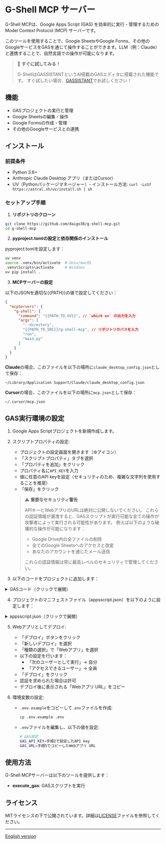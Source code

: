 # G-Shell MCP サーバー

G-Shell MCPは、Google Apps Script (GAS) を効率的に実行・管理するためのModel Context Protocol (MCP) サーバーです。

このツールを使用することで、Google SheetsやGoogle Forms、その他のGoogleサービスをGASを通じて操作することができます。LLM（例：Claude）と連携することで、自然言語での操作が可能になります。

> 🌟 **すぐに試してみる！**
>
> G-ShellはGASSISTANTというAI搭載のGASエディタに搭載された機能です。
> すぐ試したい場合、[GASSISTANT](https://www.gassistant.app)でお試しください！

## 機能

- GASプロジェクトの実行と管理
- Google Sheetsの編集・操作
- Google Formsの作成・管理
- その他のGoogleサービスとの連携

## インストール

### 前提条件

- Python 3.6+
- Anthropic Claude Desktop アプリ（またはCursor）
- UV（Pythonパッケージマネージャー）- インストール方法: `curl -LsSf https://astral.sh/uv/install.sh | sh`

### セットアップ手順

1. **リポジトリのクローン**

```bash
git clone https://github.com/daigo38/g-shell-mcp.git
cd g-shell-mcp
```

2. **pyproject.tomlの設定と依存関係のインストール**

pyproject.tomlを設定します：
```bash
uv venv
source .venv/bin/activate  # Unix/macOS
.venv\Scripts\activate     # Windows
uv pip install .
```

3. **MCPサーバーの設定**

以下のJSONを適切な{{PATH}}の値で設定してください：

```json
{
  "mcpServers": {
    "g-shell": {
      "command": "{{PATH_TO_UV}}", // `which uv` の出力を入力
      "args": [
        "--directory",
        "{{PATH_TO_SRC}}/g-shell-mcp", // リポジトリのパスを入力
        "run",
        "main.py"
      ]
    }
  }
}
```

**Claude**の場合、このファイルを以下の場所に`claude_desktop_config.json`として保存：
```
~/Library/Application Support/Claude/claude_desktop_config.json
```

**Cursor**の場合、このファイルを以下の場所に`mcp.json`として保存：
```
~/.cursor/mcp.json
```

## GAS実行環境の設定

1. Google Apps Scriptプロジェクトを新規作成します。

2. スクリプトプロパティの設定:
   - プロジェクトの設定画面を開きます（⚙️アイコン）
   - 「スクリプトプロパティ」タブを選択
   - 「プロパティを追加」をクリック
   - プロパティ名に`API_KEY`を入力
   - 値に任意のAPI keyを設定（セキュリティのため、複雑な文字列を使用することを推奨）
   - 「保存」をクリック

   > ⚠️ **重要なセキュリティ警告**
   >
   > APIキーとWebアプリのURLは絶対に公開しないでください。
   > これらの認証情報が漏洩すると、GASスクリプトが実行可能な全ての操作が攻撃者によって実行される可能性があります。
   > 例えば以下のような破壊的な操作が可能になります：
   > - Google Drive内の全ファイルの削除
   > - 全てのGoogle Sheetsへのアクセスと改変
   > - あなたのアカウントを通じたメール送信
   > 
   > これらの認証情報は常に最高レベルのセキュリティで管理してください。

3. 以下のコードをプロジェクトに追加します：

<details>
<summary>GASコード（クリックで展開）</summary>

```javascript
function doPost(e) {
  // Get API key from script properties
  const scriptProperties = PropertiesService.getScriptProperties();
  const API_KEY = scriptProperties.getProperty('API_KEY');
  
  const spreadsheet = SpreadsheetApp.getActiveSpreadsheet();

  // Parse POST data as JSON
  const contents = JSON.parse(e.postData.contents);
  const apiKey = contents.apiKey;
  const data = contents.data;
  const code = data.code;
  const functionName = data.functionName;
  const args = data.args;
  const properties = data.properties || {};
{{ ... }}
```

</details>

4. プロジェクトのマニフェストファイル（appsscript.json）を以下のように設定します：

<details>
<summary>appsscript.json（クリックで展開）</summary>

```json
{
  "timeZone": "Asia/Tokyo",
  "dependencies": {
{{ ... }}
```

</details>

5. Webアプリとしてデプロイ:
   - 「デプロイ」ボタンをクリック
   - 「新しいデプロイ」を選択
   - 「種類の選択」で「Webアプリ」を選択
   - 以下の設定を行います：
     - 「次のユーザーとして実行」→ 自分
     - 「アクセスできるユーザー」→ 全員
   - 「デプロイ」をクリック
   - 認証を求められた場合は許可
   - デプロイ後に表示される「Webアプリ URL」をコピー

6. 環境変数の設定:
   - `.env.example`をコピーして`.env`ファイルを作成:
     ```bash
     cp .env.example .env
     ```
   - `.env`ファイルを編集し、以下の値を設定:
     ```bash
     # GAS設定
     GAS_API_KEY=手順2で設定したAPI key
     GAS_URL=手順5でコピーしたWebアプリ URL
     ```

## 使用方法

G-Shell MCPサーバーは以下のツールを提供します：
- **execute_gas**: GASスクリプトを実行

## ライセンス

MITライセンスの下で公開されています。詳細は[LICENSE](LICENSE)ファイルを参照してください。

---
[English version](README.md)
